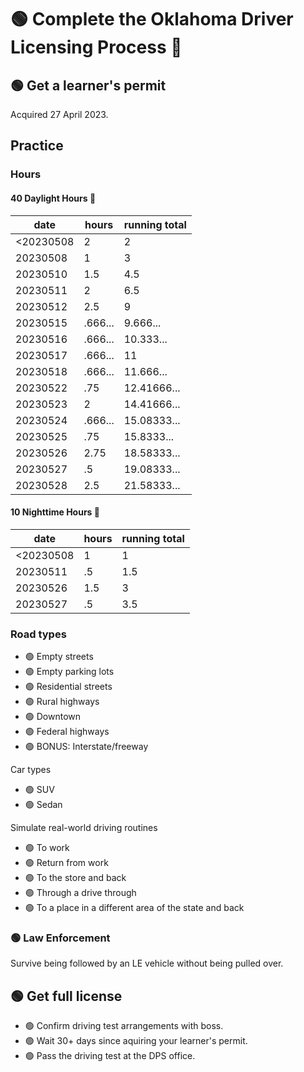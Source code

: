 # 🟢 Complete the Oklahoma Driver Licensing Process 🪪

## 🟢 Get a learner's permit
Acquired 27 April 2023.

## Practice
### Hours
#### 40 Daylight Hours 🌄
|date|hours|running total|
|-|-|-|
|<20230508|2|2|
|20230508|1|3|
|20230510|1.5|4.5|
|20230511|2|6.5|
|20230512|2.5|9|
|20230515|.666...|9.666...|
|20230516|.666...|10.333...|
|20230517|.666...|11|
|20230518|.666...|11.666...|
|20230522|.75|12.41666...|
|20230523|2|14.41666...|
|20230524|.666...|15.08333...|
|20230525|.75|15.8333...|
|20230526|2.75|18.58333...|
|20230527|.5|19.08333...|
|20230528|2.5|21.58333...|

#### 10 Nighttime Hours 🌃
|date|hours|running total|
|-|-|-|
|<20230508|1|1|
|20230511|.5|1.5|
|20230526|1.5|3|
|20230527|.5|3.5|

### Road types

* 🟢 Empty streets
* 🟢 Empty parking lots
* 🟢 Residential streets
* 🟢 Rural highways
* 🟢 Downtown
* 🟢 Federal highways
* 🟢 BONUS: Interstate/freeway

Car types
* 🟢 SUV
* 🟢 Sedan

Simulate real-world driving routines
* 🟢 To work
* 🟢 Return from work
* 🟢 To the store and back
* 🟢 Through a drive through
* 🟢 To a place in a different area of the state and back 

### 🟢 Law Enforcement
Survive being followed by an LE vehicle without being pulled over.

## 🟢 Get full license
* 🟢 Confirm driving test arrangements with boss.
* 🟢 Wait 30+ days since aquiring your learner's permit.
* 🟢 Pass the driving test at the DPS office.
